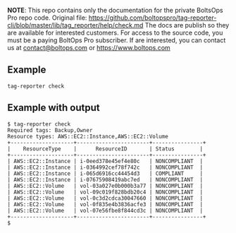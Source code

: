 <!-- note marker start -->
**NOTE**: This repo contains only the documentation for the private BoltsOps Pro repo code.
Original file: https://github.com/boltopspro/tag-reporter-cli/blob/master/lib/tag_reporter/help/check.md
The docs are publish so they are available for interested customers.
For access to the source code, you must be a paying BoltOps Pro subscriber.
If are interested, you can contact us at contact@boltops.com or https://www.boltops.com

<!-- note marker end -->

## Example

    tag-reporter check

## Example with output

    $ tag-reporter check
    Required tags: Backup,Owner
    Resource types: AWS::EC2::Instance,AWS::EC2::Volume
    +--------------------+-----------------------+----------------+
    |    ResourceType    |      ResourceID       | Status        |
    +--------------------+-----------------------+----------------+
    | AWS::EC2::Instance | i-0eed378e45ef4e80c   | NONCOMPLIANT  |
    | AWS::EC2::Instance | i-0364992cef78f742c   | NONCOMPLIANT  |
    | AWS::EC2::Instance | i-065d6916cc44454d3   | COMPLIANT     |
    | AWS::EC2::Instance | i-07675908419abc7ed   | NONCOMPLIANT  |
    | AWS::EC2::Volume   | vol-03a027e0b000b3a77 | NONCOMPLIANT  |
    | AWS::EC2::Volume   | vol-09c019f828bdb20c4 | NONCOMPLIANT  |
    | AWS::EC2::Volume   | vol-0c3d2cdca30047660 | NONCOMPLIANT  |
    | AWS::EC2::Volume   | vol-0f835e4b3836acfe3 | NONCOMPLIANT  |
    | AWS::EC2::Volume   | vol-07e56fbe8f844cd3c | NONCOMPLIANT  |
    +--------------------+-----------------------+----------------+
    $